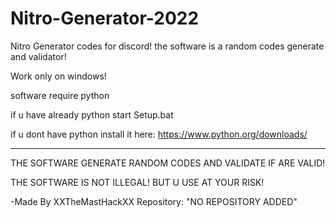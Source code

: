 # Nitro-Generator-2022
Nitro Generator codes for discord! the software is a random codes generate and validator!

Work only on windows!

software require python 

if u have already python start Setup.bat

if u dont have python install it here: https://www.python.org/downloads/

----------------------------------------------------------------------------



THE SOFTWARE GENERATE RANDOM CODES AND VALIDATE IF ARE VALID!

THE SOFTWARE IS NOT ILLEGAL! BUT U USE AT YOUR RISK!


-Made By XXTheMastHackXX 
Repository: "NO REPOSITORY ADDED"
